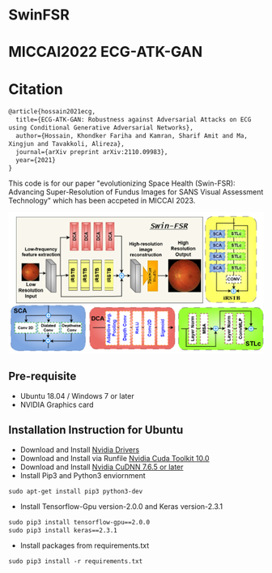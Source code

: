 # SwinFSR

# MICCAI2022 ECG-ATK-GAN



# Citation
```
@article{hossain2021ecg,
  title={ECG-ATK-GAN: Robustness against Adversarial Attacks on ECG using Conditional Generative Adversarial Networks},
  author={Hossain, Khondker Fariha and Kamran, Sharif Amit and Ma, Xingjun and Tavakkoli, Alireza},
  journal={arXiv preprint arXiv:2110.09983},
  year={2021}
}
```



This code is for our paper "evolutionizing Space Health (Swin-FSR): Advancing Super-Resolution of Fundus Images for SANS Visual Assessment Technology" which has been accpeted in MICCAI 2023.

![](Fig1.png)


## Pre-requisite
- Ubuntu 18.04 / Windows 7 or later
- NVIDIA Graphics card


## Installation Instruction for Ubuntu
- Download and Install [Nvidia Drivers](https://www.nvidia.com/Download/driverResults.aspx/142567/en-us)
- Download and Install via Runfile [Nvidia Cuda Toolkit 10.0](https://developer.nvidia.com/cuda-10.0-download-archive?target_os=Linux&target_arch=x86_64&target_distro=Ubuntu&target_version=1804&target_type=runfilelocal)
- Download and Install [Nvidia CuDNN 7.6.5 or later](https://developer.nvidia.com/rdp/cudnn-archive)
- Install Pip3 and Python3 enviornment
```
sudo apt-get install pip3 python3-dev
```
- Install Tensorflow-Gpu version-2.0.0 and Keras version-2.3.1
```
sudo pip3 install tensorflow-gpu==2.0.0
sudo pip3 install keras==2.3.1
```
- Install packages from requirements.txt
```
sudo pip3 install -r requirements.txt
```
